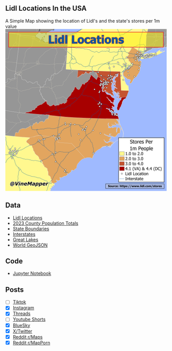 ## Lidl Locations In the USA
A Simple Map showing the location of Lidl's and the state's stores per 1m value
![Map](Lidl_Locations_USA.png)

## Data
* [Lidl Locations](https://www.lidl.com/stores)
* [2023 County Population Totals](https://www2.census.gov/programs-surveys/popest/datasets/2020-2023/counties/totals/)
* [State Boundaries](https://www.census.gov/geographies/mapping-files/time-series/geo/carto-boundary-file.html)
* [Interstates](https://hub.arcgis.com/datasets/esri::usa-freeway-system/explore?layer=1&location=32.605778%2C67.064367%2C4.11)
* [Great Lakes](https://usicecenter.gov/Products/GreatLakesData)
* [World GeoJSON](https://public.opendatasoft.com/explore/dataset/world-administrative-boundaries/export/?flg=en-us)

## Code
* [Jupyter Notebook](FormatData.ipynb)

## Posts
- [ ] [Tiktok]()
- [x] [Instagram](https://www.instagram.com/p/DEAfqkQRwGI/)
- [x] [Threads](https://www.threads.net/@vinemapper/post/DEAfrpaxOI7)
- [ ] [Youtube Shorts]()
- [x] [BlueSky](https://bsky.app/profile/vinemapper.bsky.social/post/3le5eai5cyk2y)
- [x] [X/Twitter](https://x.com/VineMapper/status/1871953029609791780)
- [x] [Reddit r/Maps](https://www.reddit.com/r/Maps/comments/1hm3hum/lidl_locations_in_the_us_2024/)
- [x] [Reddit r/MapPorn](https://www.reddit.com/r/MapPorn/comments/1hm3iav/lidl_locations_in_the_us_2024/)
